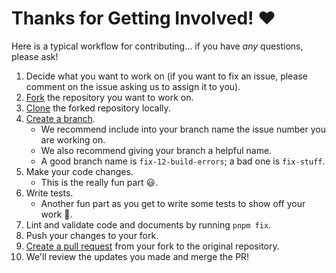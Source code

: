 # Thanks for Getting Involved! ❤️

Here is a typical workflow for contributing... if you have *any* questions, please ask!

1. Decide what you want to work on (if you want to fix an issue, please comment on the issue asking us to assign it to you).
2. [Fork][fork] the repository you want to work on.
3. [Clone][clone] the forked repository locally.
4. [Create a branch][branch].
   - We recommend include into your branch name the issue number you are working on.
   - We also recommend giving your branch a helpful name.
   - A good branch name is `fix-12-build-errors`; a bad one is `fix-stuff`.
5. Make your code changes.
   - This is the really fun part 😃.
6. Write tests.
   - Another fun part as you get to write some tests to show off your work 🚀.
7. Lint and validate code and documents by running `pnpm fix`.
8. Push your changes to your fork.
9. [Create a pull request][pr] from your fork to the original repository.
10. We'll review the updates you made and merge the PR!

[fork]: https://docs.github.com/en/github/getting-started-with-github/fork-a-repo

[clone]: https://docs.github.com/en/github/creating-cloning-and-archiving-repositories/cloning-a-repository

[branch]: https://git-scm.com/book/en/v2/Git-Branching-Basic-Branching-and-Merging

[pr]: https://docs.github.com/en/github/collaborating-with-issues-and-pull-requests/creating-a-pull-request-from-a-fork
